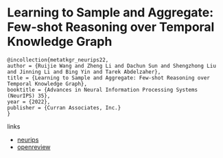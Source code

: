 # Learning to Sample and Aggregate: Few-shot Reasoning over Temporal Knowledge Graph

```
@incollection{metatkgr_neurips22,
author = {Ruijie Wang and Zheng Li and Dachun Sun and Shengzhong Liu and Jinning Li and Bing Yin and Tarek Abdelzaher},
title = {Learning to Sample and Aggregate: Few-shot Reasoning over Temporal Knowledge Graph},
booktitle = {Advances in Neural Information Processing Systems (NeurIPS) 35},
year = {2022},
publisher = {Curran Associates, Inc.}
}
```

links
- [neurips](https://nips.cc/Conferences/2022/Schedule?showEvent=53963)
- [openreview](https://openreview.net/forum?id=1LmgISIDZJ)
